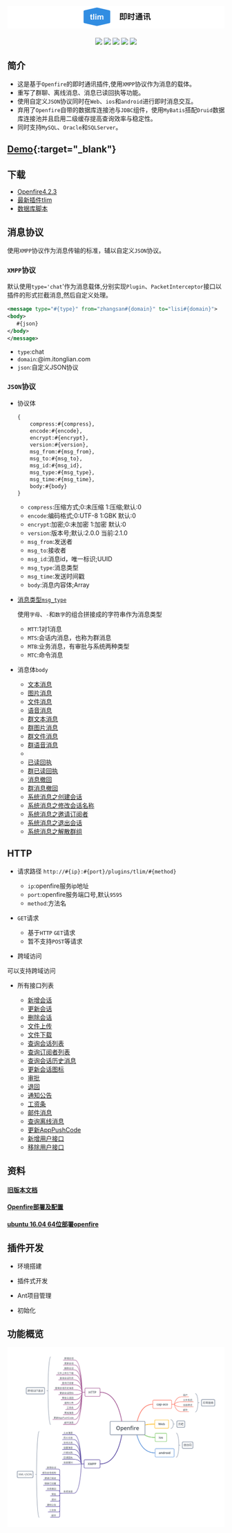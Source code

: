 ![Alt text][symbol]
-------------------
<div align="center">

[![](https://img.shields.io/badge/%E6%9C%80%E6%96%B0%E6%96%87%E6%A1%A3-v2.2.0-brightgreen.svg)](https://github.com/GepengCn/tlim/blob/master/src/README.md)
[![](https://img.shields.io/badge/%E4%B8%8B%E8%BD%BD-Openfire-yellowgreen.svg)](https://github.com/GepengCn/tlim/releases/download/v1.2/openfire_V_1_2.zip)
[![](https://img.shields.io/badge/%E6%B6%88%E6%81%AF%E7%B1%BB%E5%9E%8B-msg__type-orange.svg)](https://github.com/GepengCn/tlim/blob/master/src/MESSAGE_TYPE.md)
[![](https://img.shields.io/badge/%E6%97%A7%E7%89%88%E6%96%87%E6%A1%A3-v1.3.0-lightgrey.svg)](https://github.com/GepengCn/tlim/blob/master/src//old/README.md)
[![](https://img.shields.io/badge/demo-coolweb.club-blue.svg)](http://coolweb.club)

</div>

## 简介


- 这是基于`Openfire`的即时通讯插件,使用`XMPP`协议作为消息的载体。
- 重写了群聊、离线消息、消息已读回执等功能。
- 使用自定义`JSON`协议同时在`Web`、`ios`和`android`进行即时消息交互。
- 弃用了`Openfire`自带的数据库连接池与`JDBC`组件，使用`MyBatis`搭配`Druid`数据库连接池并且启用二级缓存提高查询效率与稳定性。
- 同时支持`MySQL`、`Oracle`和`SQLServer`。


## [Demo](https://github.com/GepengCn/tlim/blob/dev/src/demo/webclient.html){:target="_blank"}

## 下载

- [Openfire4.2.3][DOWNLOAD_OPENFIRE]
- [最新插件tlim][DOWNLOAD_TLIM]
- [数据库脚本][DOWNLOAD_SQL]



## 消息协议

使用`XMPP`协议作为消息传输的标准，辅以自定义`JSON`协议。

### `XMPP`协议

默认使用`type='chat`'作为消息载体,分别实现`Plugin`、`PacketInterceptor`接口以插件的形式拦截消息,然后自定义处理。

```xml
<message type="#{type}" from="zhangsan#{domain}" to="lisi#{domain}">
<body>
   #{json}
</body>
</message>

```

- `type`:chat
- `domain`:@im.itonglian.com
- `json`:自定义JSON协议

### `JSON`协议

- 协议体

    ```
    {
        compress:#{compress},
        encode:#{encode},
        encrypt:#{encrypt},
        version:#{version},
        msg_from:#{msg_from},
        msg_to:#{msg_to},
        msg_id:#{msg_id},
        msg_type:#{msg_type},
        msg_time:#{msg_time},
        body:#{body}
    }
    ```


    - `compress`:压缩方式;0:未压缩 1:压缩;默认:0
    - `encode`:编码格式;0:UTF-8 1:GBK 默认:0
    - `encrypt`:加密;0:未加密 1:加密 默认:0
    - `version`:版本号;默认:2.0.0 当前:2.1.0
    - `msg_from`:发送者
    - `msg_to`:接收者
    - `msg_id`:消息id，唯一标识;UUID
    - `msg_type`:消息类型
    - `msg_time`:发送时间戳
    - `body`:消息内容体;Array

- [消息类型`msg_type`][messageType]

    使用`字母`、`-`和`数字`的组合拼接成的字符串作为消息类型

    - `MTT`:1对1消息
    - `MTS`:会话内消息，也称为群消息
    - `MTB`:业务消息，有审批与系统两种类型
    - `MTC`:命令消息

 - 消息体`body`
    - [文本消息][MTT-000]
    - [图片消息][MTT-001]
    - [文件消息][MTT-002]
    - [语音消息][MTT-003]
    - [群文本消息][MTS-000]
    - [群图片消息][MTS-001]
    - [群文件消息][MTS-002]
    - [群语音消息][MTS-003]
    - <font color="#fff"><del>已收回执</del></font>
    - [已读回执][MTT-100]
    - [群已读回执][MTS-100]
    - [消息撤回][MTT-101]
    - [群消息撤回][MTS-101]
    - [系统消息之创建会话][MTS-105]
    - [系统消息之修改会话名称][MTS-102]
    - [系统消息之邀请订阅者][MTS-106]
    - [系统消息之退出会话][MTS-104]
    - [系统消息之解散群组][MTS-107]

## HTTP
- 请求路径
    `http://#{ip}:#{port}/plugins/tlim/#{method}`
    - `ip`:openfire服务ip地址
    - `port`:openfire服务端口号,默认`9595`
    - `method`:方法名

- `GET`请求

    - 基于`HTTP` `GET`请求
    - 暂不支持`POST`等请求

- 跨域访问

可以支持跨域访问


- 所有接口列表

    - [新增会话][SESSION_CREATE]
    - [更新会话][SESSION_MODIFY]
    - [删除会话][SESSION_DELETE]
    - [文件上传][FILE_UPLOAD]
    - [文件下载][FILE_DOWNLOAD]
    - [查询会话列表][FIND_SESSIONS]
    - [查询订阅者列表][FIND_SUBSCRIBERS_LIST]
    - [查询会话历史消息][FIND_SESSION_HISTORY]
    - [更新会话图标][UPDATE_SESSION_PIC]
    - [审批][APPROVAL]
    - [退回][SYSTEM_MESSAGE]
    - [通知公告][SYSTEM_MESSAGE]
    - [工资条][SYSTEM_MESSAGE]
    - [邮件消息][SYSTEM_MESSAGE]
    - [查询离线消息][GET_OFFLINE]
    - [更新AppPushCode][APP_PUSH_CODE]
    - [新增用户接口][ADD_USER]
    - [移除用户接口][REMOVE_USER]

## 资料

#### [旧版本文档][oldDoc]

#### [Openfire部署及配置][DEPLOY]

#### [ubuntu 16.04 64位部署openfire][UBUNTU_DEPLOY]

## 插件开发

- 环境搭建

- 插件式开发

- Ant项目管理

- 初始化

## 功能概览

![Alt text][openfire]













[messageType]:https://github.com/GepengCn/tlim/blob/master/src/MESSAGE_TYPE.md

[openfire]:https://github.com/GepengCn/tlim/blob/master/images/openfire.png?raw=true

[symbol]:https://github.com/GepengCn/tlim/blob/master/images/tlim.png?raw=true

[oldDoc]:https://github.com/GepengCn/tlim/blob/master/src/old/README.md

[MTT-000]:https://github.com/GepengCn/tlim/blob/master/src/body/TEXT.md
[MTT-001]:https://github.com/GepengCn/tlim/blob/master/src/body/PICTURE.md
[MTT-002]:https://github.com/GepengCn/tlim/blob/master/src/body/FILE.md
[MTT-003]:https://github.com/GepengCn/tlim/blob/master/src/body/VOICE.md

[MTS-000]:https://github.com/GepengCn/tlim/blob/master/src/body/SESSION_TEXT.md
[MTS-001]:https://github.com/GepengCn/tlim/blob/master/src/body/SESSION_PICTURE.md
[MTS-002]:https://github.com/GepengCn/tlim/blob/master/src/body/SESSION_FILE.md
[MTS-003]:https://github.com/GepengCn/tlim/blob/master/src/body/SESSION_VOICE.md

[MTT-100]:https://github.com/GepengCn/tlim/blob/master/src/body/READ_BACK.md
[MTS-100]:https://github.com/GepengCn/tlim/blob/master/src/body/SESSION_READ_BACK.md

[MTT-101]:https://github.com/GepengCn/tlim/blob/master/src/body/REVOKE.md
[MTS-101]:https://github.com/GepengCn/tlim/blob/master/src/body/SESSION_REVOKE.md

[MTS-105]:https://github.com/GepengCn/tlim/blob/master/src/body/SESSION_CREATE.md
[MTS-102]:https://github.com/GepengCn/tlim/blob/master/src/body/SESSION_NAME_UPDATE.md
[MTS-106]:https://github.com/GepengCn/tlim/blob/master/src/body/SESSION_INVITE.md
[MTS-104]:https://github.com/GepengCn/tlim/blob/master/src/body/SESSION_EXIT.md
[MTS-107]:https://github.com/GepengCn/tlim/blob/master/src/body/SESSION_DISSOLVED.md
[SESSION_CREATE]:https://github.com/GepengCn/tlim/blob/master/src/http/SESSION_CREATE.md
[SESSION_MODIFY]:https://github.com/GepengCn/tlim/blob/master/src/http/SESSION_MODIFY.md
[SESSION_DELETE]:https://github.com/GepengCn/tlim/blob/master/src/http/SESSION_DELETE.md
[FILE_UPLOAD]:https://github.com/GepengCn/tlim/blob/master/src/http/FILE_UPLOAD.md
[FILE_DOWNLOAD]:https://github.com/GepengCn/tlim/blob/master/src/http/FILE_DOWNLOAD.md
[FIND_SESSIONS]:https://github.com/GepengCn/tlim/blob/master/src/http/FIND_SESSIONS.md
[FIND_SUBSCRIBERS_LIST]:https://github.com/GepengCn/tlim/blob/master/src/http/FIND_SUBSCRIBERS_LIST.md
[FIND_SESSION_HISTORY]:https://github.com/GepengCn/tlim/blob/master/src/http/FIND_SESSION_HISTORY.md
[UPDATE_SESSION_PIC]:https://github.com/GepengCn/tlim/blob/master/src/http/UPDATE_SESSION_PIC.md
[APPROVAL]:https://github.com/GepengCn/tlim/blob/master/src/http/APPROVAL.md
[SYSTEM_MESSAGE]:https://github.com/GepengCn/tlim/blob/master/src/http/SYSTEM_MESSAGE.md
[GET_OFFLINE]:https://github.com/GepengCn/tlim/blob/master/src/http/GET_OFFLINE.md
[APP_PUSH_CODE]:https://github.com/GepengCn/tlim/blob/master/src/http/APP_PUSH_CODE.md
[DEPLOY]:https://github.com/GepengCn/tlim/blob/master/src/CAP_DEPLOY.md
[ADD_USER]:https://github.com/GepengCn/tlim/blob/master/src/http/ADD_USER.md
[REMOVE_USER]:https://github.com/GepengCn/tlim/blob/master/src/http/REMOVE_USER.md


[DOWNLOAD_OPENFIRE]:https://github.com/GepengCn/tlim/releases/download/v1.2/openfire_V_1_2.zip
[DOWNLOAD_TLIM]:https://github.com/GepengCn/tlim/releases/download/v1.2_tlim/tlim.zip
[DOWNLOAD_SQL]:https://github.com/GepengCn/tlim/releases/download/v1.2_sql/database.zip
[UBUNTU_DEPLOY]:https://github.com/GepengCn/tlim/blob/master/DEPLOY.md

